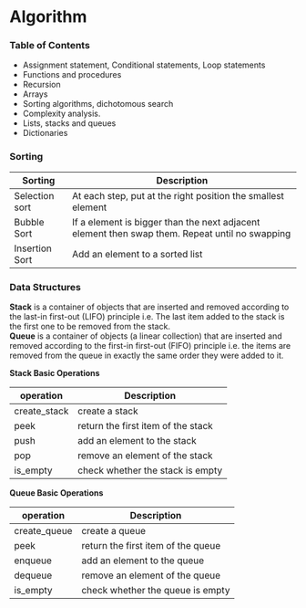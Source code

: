 # Algorithm

### Table of Contents

* Assignment statement, Conditional statements, Loop statements
* Functions and procedures
* Recursion
* Arrays
* Sorting algorithms, dichotomous search
* Complexity analysis.
* Lists, stacks and queues
* Dictionaries

### Sorting

Sorting  | Description
------------- | -------------
Selection sort  | At each step, put at the right position the smallest element
Bubble Sort  | If a element is bigger than the next adjacent element then swap them. Repeat until no swapping
Insertion Sort  | Add an element to a sorted list

### Data Structures

<b>Stack</b> is a container of objects that are inserted and removed according to the last-in first-out (LIFO) principle i.e. The last item added to the stack is the first one to be removed from the stack.</br>
<b>Queue</b> is a container of objects (a linear collection) that are inserted and removed according to the first-in first-out (FIFO) principle i.e. the items are removed from the queue in exactly the same order they were added to it.

<b>Stack Basic Operations</b>

operation  | Description
------------- | -------------
create_stack  | create a stack
peek  |return the first item of the stack
push  | add an element to the stack
pop  |  remove an element of the stack
is_empty  | check whether the stack is empty

<b>Queue Basic Operations</b>

operation  | Description
------------- | -------------
create_queue  | create a queue
peek  |return the first item of the queue
enqueue  | add an element to the queue
dequeue  |  remove an element of the queue
is_empty  | check whether the queue is empty





